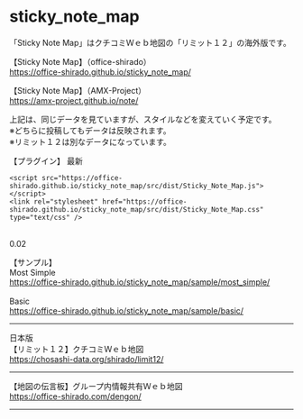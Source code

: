 # sticky_note_map
「Sticky Note Map」はクチコミＷｅｂ地図の「リミット１２」の海外版です。

【Sticky Note Map】（office-shirado）<br>
https://office-shirado.github.io/sticky_note_map/<br>

【Sticky Note Map】（AMX-Project）<br>
https://amx-project.github.io/note/<br>

上記は、同じデータを見ていますが、スタイルなどを変えていく予定です。<br>
※どちらに投稿してもデータは反映されます。<br>
※リミット１２は別なデータになっています。<br>

【プラグイン】
最新<br>
```
<script src="https://office-shirado.github.io/sticky_note_map/src/dist/Sticky_Note_Map.js"></script>
<link rel="stylesheet" href="https://office-shirado.github.io/sticky_note_map/src/dist/Sticky_Note_Map.css"  type="text/css" />
```
<br>
0.02<br>
<script src="https://office-shirado.github.io/sticky_note_map/src/0.02/Sticky_Note_Map.js"></script>
<link rel="stylesheet" href="https://office-shirado.github.io/sticky_note_map/src/0.02/Sticky_Note_Map.css"  type="text/css" />

【サンプル】<br>
Most Simple<br>
https://office-shirado.github.io/sticky_note_map/sample/most_simple/<br>
<br>
Basic<br>
https://office-shirado.github.io/sticky_note_map/sample/basic/<br>


---------------------------------------------------------
日本版<br>
【リミット１２】クチコミＷｅｂ地図<br>
https://chosashi-data.org/shirado/limit12/

---------------------------------------------------------
【地図の伝言板】グループ内情報共有Ｗｅｂ地図<br>
https://office-shirado.com/dengon/

---------------------------------------------------------
